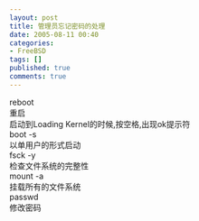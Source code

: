 ```yaml
---
layout: post
title: 管理员忘记密码的处理
date: 2005-08-11 00:40
categories:
- FreeBSD
tags: []
published: true
comments: true
---
```

reboot  
重启  
启动到Loading Kernel的时候,按空格,出现ok提示符  
boot -s  
以单用户的形式启动  
fsck -y  
检查文件系统的完整性  
mount -a  
挂载所有的文件系统  
passwd  
修改密码 


